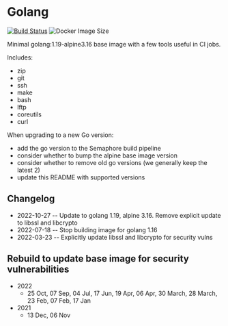 # Golang

[![Build Status](https://countingup.semaphoreci.com/badges/docker-go/branches/master.svg?style=shields)](https://countingup.semaphoreci.com/projects/docker-go) ![Docker Image Size](https://img.shields.io/docker/image-size/countingup/golang/1.17?label=1.17+size)

Minimal golang:1.19-alpine3.16 base image with a few tools useful in CI jobs.

Includes:

- zip
- git
- ssh
- make
- bash
- lftp
- coreutils
- curl

When upgrading to a new Go version:
 - add the go version to the Semaphore build pipeline
 - consider whether to bump the alpine base image version
 - consider whether to remove old go versions (we generally keep the latest 2)
 - update this README with supported versions

## Changelog

 - 2022-10-27 -- Update to golang 1.19, alpine 3.16. Remove explicit update to libssl and libcrypto
 - 2022-07-18 -- Stop building image for golang 1.16
 - 2022-03-23 -- Explicitly update libssl and libcrypto for security vulns

## Rebuild to update base image for security vulnerabilities
 - 2022
   - 25 Oct, 07 Sep, 04 Jul, 17 Jun, 19 Apr, 06 Apr, 30 March, 28 March, 23 Feb, 07 Feb, 17 Jan
 - 2021
   - 13 Dec, 06 Nov
 